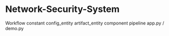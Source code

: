 # Network-Security-System
Workflow 
constant
 config_entity
  artifact_entity
   component 
   pipeline
    app.py / demo.py

